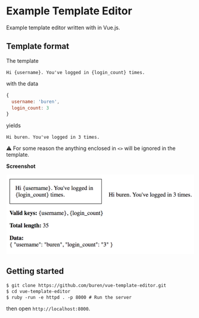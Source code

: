 # Example Template Editor

Example template editor written with in Vue.js.

## Template format

The template
```
Hi {username}. You've logged in {login_count} times.
```

with the data
```js
{
  username: 'buren',
  login_count: 3
}
```

yields

```
Hi buren. You've logged in 3 times.
```

:warning: For some reason the anything enclosed in `<>` will be ignored in the template.

__Screenshot__

![Form Screenshot](/screenshot.png)

## Getting started

```
$ git clone https://github.com/buren/vue-template-editor.git
$ cd vue-template-editor
$ ruby -run -e httpd . -p 8000 # Run the server
```

then open `http://localhost:8000`.
